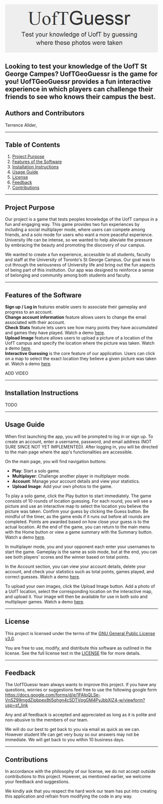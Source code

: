 ![Title](TitleImageUT.png)  

Looking to test your knowledge of the UofT St George Campes? UofTGeoGuessr is the game for you!
UofTGeoGuessr provides a fun interactive experience in which players can challenge their friends to see who knows their
campus the best.
---

## Authors and Contributors

Terrence Allder, 

---
## Table of Contents

1. [Project Purpose](#project-purpose)
2. [Features of the Software](#features-of-the-software)
3. [Installation Instructions](#installation-instructions)
4. [Usage Guide](#usage-guide)
5. [License](#license)
6. [Feedback](#feedback)
7. [Contributions](#contributions)

---

## Project Purpose
Our project is a game that tests peoples knowledge of the UofT campus in a fun and engaging way.
This game provides two fun experiences by including a social multiplayer mode, where users can compete among friends, and a solo mode for users who want a more peaceful experience.
University life can be intense, so we wanted to help alleviate the pressure by embracing the beauty and promoting the discovery of our campus.

We wanted to create a fun experience, accessible to all students, faculty and staff at the University of Toronto's St George Campus. Our goal was to cut through the seriousness of University life and bring out the fun aspects of being part of this institution. Our app was designed to reinforce a sense of belonging and community among both students and faculty.


---

## Features of the Software

**Sign up / Log in** features enable users to associate their gameplay and progress to an account.  
**Change account information** feature allows users to change the email associated with their account.  
**Check Stats** feature lets users see how many points they have accumulated and games they have played. Watch a demo [here](CheckStatsVideo.mp4).  
**Upload Image** feature allows users to upload a picture of a location of the UofT campus and specify the location where the picture was taken. Watch a demo [here](UploadImageVideo.mp4).  
**Interactive Guessing** is the core feature of our application. Users can click on a map to select the exact location they believe a given picture was taken at. Watch a demo [here](InteractiveMapVideo.mp4).

ADD VIDEO

---

## Installation Instructions

TODO

---

## Usage Guide
When first launching the app, you will be prompted to log in or sign up. To create an account, enter a username, password, and email address (NOT SURE SINCE NOT YET IMPLEMENTED). After logging in, you will be directed to the main page where the app's functionalities are accessible.

On the main page, you will find navigation buttons:
- **Play**: Start a solo game.
- **Multiplayer**: Challenge another player in multiplayer mode.
- **Account**: Manage your account details and view your statistics.
- **Upload Image**: Add your own photos to the game.

To play a solo game, click the Play button to start immediately. The game consists of 10 rounds of location guessing. For each round, you will see a picture and use an interactive map to select the location you believe the picture was taken. Confirm your guess by clicking the Guess button. Be mindful of the timer, as the game ends if it runs out before all rounds are completed. Points are awarded based on how close your guess is to the actual location. At the end of the game, you can return to the main menu with the Home button or view a game summary with the Summary button. Watch a demo [here](PlayUsage.mp4).

In multiplayer mode, you and your opponent each enter your usernames to start the game. Gameplay is the same as solo mode, but at the end, you can see both players' scores and the winner based on total points.

In the Account section, you can view your account details, delete your account, and check your statistics such as total points, games played, and correct guesses. Watch a demo [here](AccountUsage.mp4).

To upload your own images, click the Upload Image button. Add a photo of a UofT location, select the corresponding location on the interactive map, and upload it. Your image will then be available for use in both solo and multiplayer games. Watch a demo [here](UploadImageVideo.mp4).

---
## License

This project is licensed under the terms of the [GNU General Public License v3.0](LICENSE).

You are free to use, modify, and distribute this software as outlined in the license. See the full license text in the [LICENSE](LICENSE) file for more details.

---

## Feedback

The UofTGuessr team always wants to improve this project. If you have any questions, worries or suggestions feel free to use the following google form  
https://docs.google.com/forms/d/e/1FAIpQLSe-VnSZ99mgdZjpbpex8ti5qhgn4cSDTVpgGM4PyJbbXlZ4-w/viewform?usp=sf_link

Any and all feedback is accepted and appreciated as long as it is polite and non-abusive to the members of our team.

We will do our best to get back to you via email as quick as we can. However student life can get very busy so our answers may not be immediate.
We will get back to you within 10 business days.

---

## Contributions

In accordance with the philosophy of our license, we do not accept outside contributions to this project. However, as mentioned earlier, we welcome your feedback and suggestions.

We kindly ask that you respect the hard work our team has put into creating this application and refrain from modifying the code in any way.

